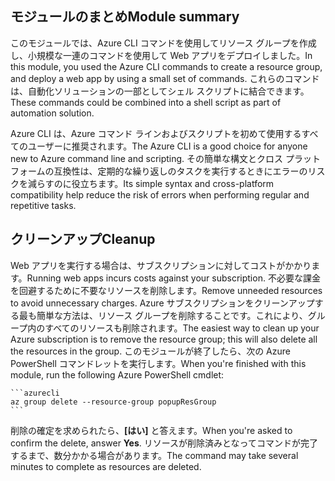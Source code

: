 ## <a name="module-summary"></a><span data-ttu-id="34561-101">モジュールのまとめ</span><span class="sxs-lookup"><span data-stu-id="34561-101">Module summary</span></span>
<span data-ttu-id="34561-102">このモジュールでは、Azure CLI コマンドを使用してリソース グループを作成し、小規模な一連のコマンドを使用して Web アプリをデプロイしました。</span><span class="sxs-lookup"><span data-stu-id="34561-102">In this module, you used the Azure CLI commands to create a resource group, and deploy a web app by using a small set of commands.</span></span> <span data-ttu-id="34561-103">これらのコマンドは、自動化ソリューションの一部としてシェル スクリプトに結合できます。</span><span class="sxs-lookup"><span data-stu-id="34561-103">These commands could be combined into a shell script as part of automation solution.</span></span>

<span data-ttu-id="34561-104">Azure CLI は、Azure コマンド ラインおよびスクリプトを初めて使用するすべてのユーザーに推奨されます。</span><span class="sxs-lookup"><span data-stu-id="34561-104">The Azure CLI is a good choice for anyone new to Azure command line and scripting.</span></span> <span data-ttu-id="34561-105">その簡単な構文とクロス プラットフォームの互換性は、定期的な繰り返しのタスクを実行するときにエラーのリスクを減らすのに役立ちます。</span><span class="sxs-lookup"><span data-stu-id="34561-105">Its simple syntax and cross-platform compatibility help reduce the risk of errors when performing regular and repetitive tasks.</span></span>

## <a name="cleanup"></a><span data-ttu-id="34561-106">クリーンアップ</span><span class="sxs-lookup"><span data-stu-id="34561-106">Cleanup</span></span>
<span data-ttu-id="34561-107">Web アプリを実行する場合は、サブスクリプションに対してコストがかかります。</span><span class="sxs-lookup"><span data-stu-id="34561-107">Running web apps incurs costs against your subscription.</span></span> <span data-ttu-id="34561-108">不必要な課金を回避するために不要なリソースを削除します。</span><span class="sxs-lookup"><span data-stu-id="34561-108">Remove unneeded resources to avoid unnecessary charges.</span></span> <span data-ttu-id="34561-109">Azure サブスクリプションをクリーンアップする最も簡単な方法は、リソース グループを削除することです。これにより、グループ内のすべてのリソースも削除されます。</span><span class="sxs-lookup"><span data-stu-id="34561-109">The easiest way to clean up your Azure subscription is to remove the resource group; this will also delete all the resources in the group.</span></span> <span data-ttu-id="34561-110">このモジュールが終了したら、次の Azure PowerShell コマンドレットを実行します。</span><span class="sxs-lookup"><span data-stu-id="34561-110">When you're finished with this module, run the following Azure PowerShell cmdlet:</span></span>

    ```azurecli
    az group delete --resource-group popupResGroup
    ```

<span data-ttu-id="34561-111">削除の確定を求められたら、**[はい]** と答えます。</span><span class="sxs-lookup"><span data-stu-id="34561-111">When you're asked to confirm the delete, answer **Yes**.</span></span> <span data-ttu-id="34561-112">リソースが削除済みとなってコマンドが完了するまで、数分かかる場合があります。</span><span class="sxs-lookup"><span data-stu-id="34561-112">The command may take several minutes to complete as resources are deleted.</span></span> 